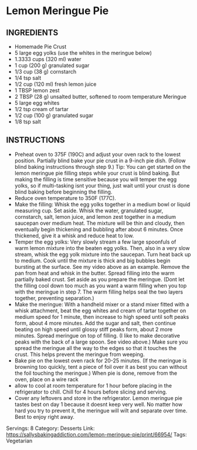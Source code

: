 # Lemon Meringue Pie
## INGREDIENTS
- Homemade Pie Crust
- 5 large egg yolks (use the whites in the meringue below)
- 1.3333 cups (320 ml) water
- 1 cup (200 g) granulated sugar
- 1/3 cup (38 g) cornstarch
- 1/4 tsp salt
- 1/2 cup (120 ml) fresh lemon juice
- 1 TBSP lemon zest
- 2 TBSP (28 g) unsalted butter, softened to room temperature
Meringue
- 5 large egg whites
- 1/2 tsp cream of tartar
- 1/2 cup (100 g) granulated sugar
- 1/8 tsp salt
## INSTRUCTIONS
- Preheat oven to 375F (190C) and adjust your oven rack to the lowest position. Partially blind bake your pie crust in a 9-inch pie dish. (Follow blind baking instructions through step 9.) Tip: You can get started on the lemon meringue pie filling steps while your crust is blind baking. But making the filling is time sensitive because you will temper the egg yolks, so if multi-tasking isnt your thing, just wait until your crust is done blind baking before beginning the filling.
- Reduce oven temperature to 350F (177C).
- Make the filling: Whisk the egg yolks together in a medium bowl or liquid measuring cup. Set aside. Whisk the water, granulated sugar, cornstarch, salt, lemon juice, and lemon zest together in a medium saucepan over medium heat. The mixture will be thin and cloudy, then eventually begin thickening and bubbling after about 6 minutes. Once thickened, give it a whisk and reduce heat to low.
- Temper the egg yolks: Very slowly stream a few large spoonfuls of warm lemon mixture into the beaten egg yolks. Then, also in a very slow stream, whisk the egg yolk mixture into the saucepan. Turn heat back up to medium. Cook until the mixture is thick and big bubbles begin bursting at the surface. See my video above as an example. Remove the pan from heat and whisk in the butter. Spread filling into the warm partially baked crust. Set aside as you prepare the meringue. (Dont let the filling cool down too much as you want a warm filling when you top with the meringue in step 7. The warm filling helps seal the two layers together, preventing separation.)
- Make the meringue: With a handheld mixer or a stand mixer fitted with a whisk attachment, beat the egg whites and cream of tartar together on medium speed for 1 minute, then increase to high speed until soft peaks form, about 4 more minutes. Add the sugar and salt, then continue beating on high speed until glossy stiff peaks form, about 2 more minutes. Spread meringue on top of filling. (I like to make decorative peaks with the back of a large spoon. See video above.) Make sure you spread the meringue all the way to the edges so that it touches the crust. This helps prevent the meringue from weeping.
- Bake pie on the lowest oven rack for 20-25 minutes. (If the meringue is browning too quickly, tent a piece of foil over it as best you can without the foil touching the meringue.) When pie is done, remove from the oven, place on a wire rack
- allow to cool at room temperature for 1 hour before placing in the refrigerator to chill. Chill for 4 hours before slicing and serving.
- Cover any leftovers and store in the refrigerator. Lemon meringue pie tastes best on day 1 because it doesnt keep very well. No matter how hard you try to prevent it, the meringue will wilt and separate over time. Best to enjoy right away.

Servings: 8
Category: Desserts
Link: https://sallysbakingaddiction.com/lemon-meringue-pie/print/66954/
Tags: Vegetarian
